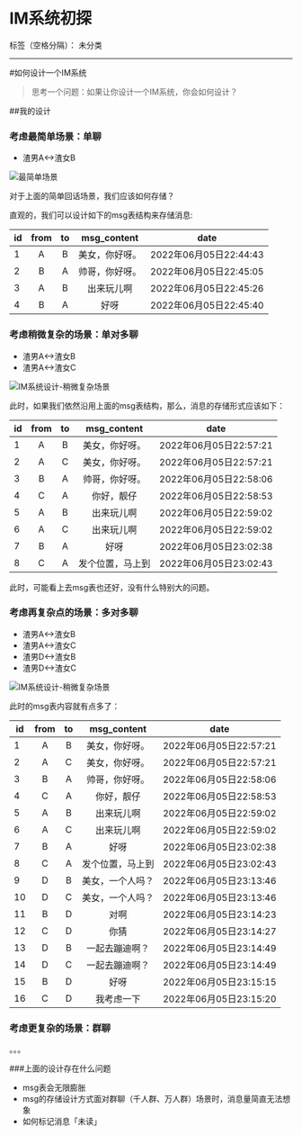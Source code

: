﻿# IM系统初探

标签（空格分隔）： 未分类

---

#如何设计一个IM系统

>思考一个问题：如果让你设计一个IM系统，你会如何设计？

##我的设计
### 考虑最简单场景：单聊

- 渣男A<->渣女B

![最简单场景](/image/2022/IM系统设计-最简单场景.png)

对于上面的简单回话场景，我们应该如何存储？

直观的，我们可以设计如下的msg表结构来存储消息:

| id        | from   |  to  |msg_content|date|
| --------   | :-----:  | :----:  |:----:|:----:|
| 1     | A |   B     |美女，你好呀。|2022年06月05日22:44:43|
| 2        |B      |   A   |帅哥，你好呀。|2022年06月05日22:45:05|
| 3        |A        |  B  |出来玩儿啊|2022年06月05日22:45:26|
| 4        | B       | A   |好呀|2022年06月05日22:45:40|

### 考虑稍微复杂的场景：单对多聊
- 渣男A<->渣女B
- 渣男A<->渣女C

![IM系统设计-稍微复杂场景](/image/2022/IM系统设计-稍微复杂场景.png)

此时，如果我们依然沿用上面的msg表结构，那么，消息的存储形式应该如下：

| id        | from   |  to  |msg_content|date|
| --------   | :-----:  | :----:  |:----:|:----:|
| 1     | A |   B     |美女，你好呀。|2022年06月05日22:57:21|
| 2        |A      |   C   |美女，你好呀。|2022年06月05日22:57:21|
| 3        | B       | A   |帅哥，你好呀。|2022年06月05日22:58:06|
| 4        | C       | A   |你好，靓仔|2022年06月05日22:58:53|
| 5        | A      | B   |出来玩儿啊|2022年06月05日22:59:02|
| 6        | A      | C   |出来玩儿啊|2022年06月05日22:59:02|
| 7        | B      | A   |好呀|2022年06月05日23:02:38|
| 8        | C      | A   |发个位置，马上到|2022年06月05日23:02:43|

此时，可能看上去msg表也还好，没有什么特别大的问题。

### 考虑再复杂点的场景：多对多聊
- 渣男A<->渣女B
- 渣男A<->渣女C
- 渣男D<->渣女B
- 渣男D<->渣女C

![IM系统设计-稍微复杂场景](/image/2022/IM系统设计-稍微复杂场景.png)

此时的msg表内容就有点多了：

| id        | from   |  to  |msg_content|date|
| --------   | :-----:  | :----:  |:----:|:----:|
| 1     | A |   B     |美女，你好呀。|2022年06月05日22:57:21|
| 2        |A      |   C   |美女，你好呀。|2022年06月05日22:57:21|
| 3        | B       | A   |帅哥，你好呀。|2022年06月05日22:58:06|
| 4        | C       | A   |你好，靓仔|2022年06月05日22:58:53|
| 5        | A      | B   |出来玩儿啊|2022年06月05日22:59:02|
| 6        | A      | C   |出来玩儿啊|2022年06月05日22:59:02|
| 7        | B      | A   |好呀|2022年06月05日23:02:38|
| 8        | C      | A   |发个位置，马上到|2022年06月05日23:02:43|
| 9     | D |   B     |美女，一个人吗？|2022年06月05日23:13:46|
| 10        |D      |   C |美女，一个人吗？|2022年06月05日23:13:46|
| 11       | B       | D   |对啊|2022年06月05日23:14:23|
| 12       | C       | D   |你猜|2022年06月05日23:14:27|
| 13       | D      | B   |一起去蹦迪啊？|2022年06月05日23:14:49|
| 14       | D      | C   |一起去蹦迪啊？|2022年06月05日23:14:49|
| 15       | B      | D   |好呀|2022年06月05日23:15:15|
| 16       | C      | D   |我考虑一下|2022年06月05日23:15:20|

### 考虑更复杂的场景：群聊
。。。

###上面的设计存在什么问题

- msg表会无限膨胀
- msg的存储设计方式面对群聊（千人群、万人群）场景时，消息量简直无法想象
- 如何标记消息「未读」







